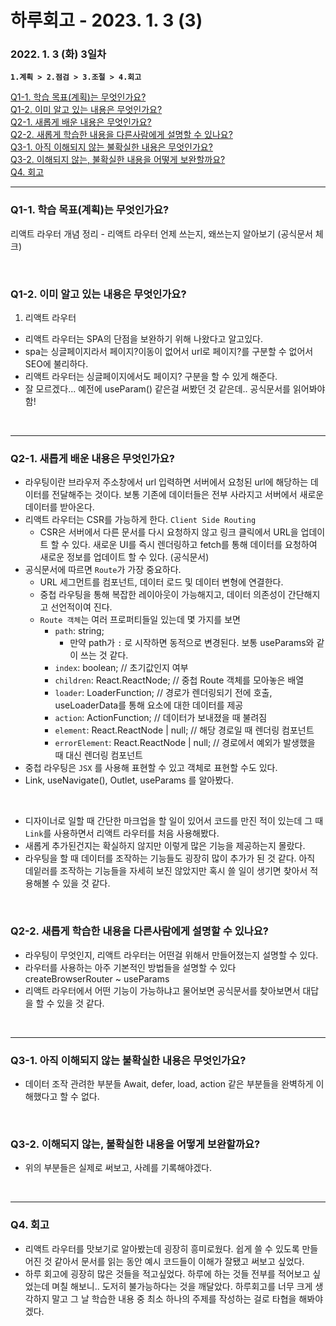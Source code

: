 # 하루회고 - 2023. 1. 3 (3)

### 2022. 1. 3 (화) 3일차

**`1.계획 > 2.점검 > 3.조절 > 4.회고`**

[Q1-1. 학습 목표(계획)는 무엇인가요?](#q1-1-학습-목표는-무엇인가요)  
[Q1-2. 이미 알고 있는 내용은 무엇인가요?](#q1-2-이미-알고-있는-내용은-무엇인가요)  
[Q2-1. 새롭게 배운 내용은 무엇인가요?](#q2-1-새롭게-배운-내용은-무엇인가요)  
[Q2-2. 새롭게 학습한 내용을 다른사람에게 설명할 수 있나요?](#q2-2-새롭게-학습한-내용을-다른사람에게-설명할-수-있나요)  
[Q3-1. 아직 이해되지 않는 불확실한 내용은 무엇인가요?](#q3-1-아직-이해되지-않는-불확실한-내용은-무엇인가요)  
[Q3-2. 이해되지 않는, 불확실한 내용을 어떻게 보완할까요?](#q3-2-이해되지-않는-불확실한-내용을-어떻게-보완할까요)  
[Q4. 회고](#q4-회고)

<hr>

### Q1-1. 학습 목표(계획)는 무엇인가요?

리액트 라우터 개념 정리 - 리액트 라우터 언제 쓰는지, 왜쓰는지 알아보기 (공식문서 체크)

<br>

### Q1-2. 이미 알고 있는 내용은 무엇인가요?

1.  리액트 라우터

- 리액트 라우터는 SPA의 단점을 보완하기 위해 나왔다고 알고있다.
- spa는 싱글페이지라서 페이지?이동이 없어서 url로 페이지?를 구분할 수 없어서 SEO에 불리하다.
- 리액트 라우터는 싱글페이지에서도 페이지? 구분을 할 수 있게 해준다.
- 잘 모르겠다... 예전에 useParam() 같은걸 써봤던 것 같은데.. 공식문서를 읽어봐야함!

<br>
<hr>

### Q2-1. 새롭게 배운 내용은 무엇인가요?

- 라우팅이란 브라우저 주소창에서 url 입력하면 서버에서 요청된 url에 해당하는 데이터를 전달해주는 것이다. 보통 기존에 데이터들은 전부 사라지고 서버에서 새로운 데이터를 받아온다.
- 리액트 라우터는 CSR를 가능하게 한다. `Client Side Routing`
  - CSR은 서버에서 다른 문서를 다시 요청하지 않고 링크 클릭에서 URL을 업데이트 할 수 있다. 새로운 UI를 즉시 렌더링하고 fetch를 통해 데이터를 요청하여 새로운 정보를 업데이트 할 수 있다. (공식문서)
- 공식문서에 따르면 `Route`가 가장 중요하다.
  - URL 세그먼트를 컴포넌트, 데이터 로드 및 데이터 변형에 연결한다.
  - 중첩 라우팅을 통해 복잡한 레이아웃이 가능해지고, 데이터 의존성이 간단해지고 선언적이여 진다.
  - `Route 객체`는 여러 프로퍼티들일 있는데 몇 가지를 보면
    - `path`: string;
      - 만약 path가 `:` 로 시작하면 동적으로 변경된다. 보통 useParams와 같이 쓰는 것 같다.
    - `index`: boolean; // 초기값인지 여부
    - `children`: React.ReactNode; // 중첩 Route 객체를 모아놓은 배열
    - `loader`: LoaderFunction; // 경로가 렌더링되기 전에 호출, useLoaderData를 통해 요소에 대한 데이터를 제공
    - `action`: ActionFunction; // 데이터가 보내졌을 때 불려짐
    - `element`: React.ReactNode | null; // 해당 경로일 때 렌더링 컴포넌트
    - `errorElement`: React.ReactNode | null; // 경로에서 예외가 발생했을 때 대신 렌더링 컴포넌트
- 중첩 라우팅은 `JSX` 를 사용해 표현할 수 있고 객체로 표현할 수도 있다.
- Link, useNavigate(), Outlet, useParams 를 알아봤다.

<br>

- 디자이너로 일할 때 간단한 마크업을 할 일이 있어서 코드를 만진 적이 있는데 그 때 `Link`를 사용하면서 리액트 라우터를 처음 사용해봤다.
- 새롭게 추가된건지는 확실하지 않지만 이렇게 많은 기능을 제공하는지 몰랐다.
- 라우팅을 할 때 데이터를 조작하는 기능들도 굉장히 많이 추가가 된 것 같다. 아직 데잍러를 조작하는 기능들을 자세히 보진 않았지만 혹시 쓸 일이 생기면 찾아서 적용해볼 수 있을 것 같다.

<br>

### Q2-2. 새롭게 학습한 내용을 다른사람에게 설명할 수 있나요?

- 라우팅이 무엇인지, 리액트 라우터는 어떤걸 위해서 만들어졌는지 설명할 수 있다.
- 라우터를 사용하는 아주 기본적인 방법들을 설명할 수 있다 createBrowserRouter ~ useParams
- 리액트 라우터에서 어떤 기능이 가능하냐고 물어보면 공식문서를 찾아보면서 대답을 할 수 있을 것 같다.

<br>
<hr>

### Q3-1. 아직 이해되지 않는 불확실한 내용은 무엇인가요?

- 데이터 조작 관려한 부분들 Await, defer, load, action 같은 부분들을 완벽하게 이해했다고 할 수 없다.

<br>

### Q3-2. 이해되지 않는, 불확실한 내용을 어떻게 보완할까요?

- 위의 부분들은 실제로 써보고, 사례를 기록해야겠다.

<br>
<hr>

### Q4. 회고

- 리액트 라우터를 맛보기로 알아봤는데 굉장히 흥미로웠다. 쉽게 쓸 수 있도록 만들어진 것 같아서 문서를 읽는 동안 예시 코드들이 이해가 잘됐고 써보고 싶었다.
- 하루 회고에 굉장히 많은 것들을 적고싶었다. 하루에 하는 것들 전부를 적어보고 싶었는데 며칠 해보니.. 도저히 불가능하다는 것을 깨달았다. 하루회고를 너무 크게 생각하지 말고 그 날 학습한 내용 중 최소 하나의 주제를 작성하는 걸로 타협을 해봐야겠다.
